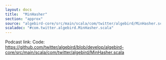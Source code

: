 ```yaml
---
layout: docs
title:  "MinHasher"
section: "approx"
source: "algebird-core/src/main/scala/com/twitter/algebird/MinHasher.scala"
scaladoc: "#com.twitter.algebird.MinHasher.scala"
---
```


Podcast link:
Code: https://github.com/twitter/algebird/blob/develop/algebird-core/src/main/scala/com/twitter/algebird/MinHasher.scala
